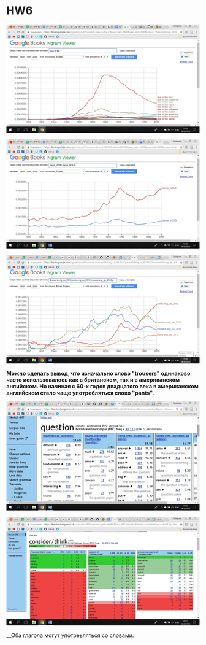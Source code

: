 # HW6

![](https://github.com/BeluginaEkaterina/HW6/blob/master/1.jpg)

![](https://github.com/BeluginaEkaterina/HW6/blob/master/2.jpg)

![](https://github.com/BeluginaEkaterina/HW6/blob/master/3.jpg)

__Можно сделать вывод, что изначально слово "trousers" одинаково часто использовалось как в британском, так и в американском анлийском. Но начиная с 60-х годов двадцатого века в американском английском стало чаще употребляться слово "pants".__

![](https://github.com/BeluginaEkaterina/HW6/blob/master/4.jpg)

![](https://github.com/BeluginaEkaterina/HW6/blob/master/5.jpg)

__Оба глагола могут употреьляться со словами: 
